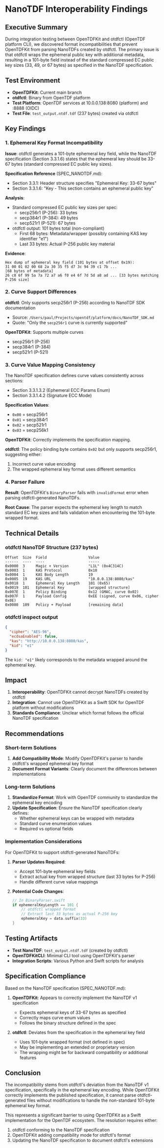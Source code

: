 # NanoTDF Interoperability Findings

## Executive Summary

During integration testing between OpenTDFKit and otdfctl (OpenTDF platform CLI), we discovered format incompatibilities that prevent OpenTDFKit from parsing NanoTDFs created by otdfctl. The primary issue is that otdfctl wraps the ephemeral public key with additional metadata, resulting in a 101-byte field instead of the standard compressed EC public key sizes (33, 49, or 67 bytes) as specified in the NanoTDF specification.

## Test Environment

- **OpenTDFKit**: Current main branch
- **otdfctl**: Binary from OpenTDF platform
- **Test Platform**: OpenTDF services at 10.0.0.138:8080 (platform) and :8888 (OIDC)
- **Test File**: `test_output.ntdf.tdf` (237 bytes) created via otdfctl

## Key Findings

### 1. Ephemeral Key Format Incompatibility

**Issue**: otdfctl generates a 101-byte ephemeral key field, while the NanoTDF specification (Section 3.3.1.6) states that the ephemeral key should be 33-67 bytes (standard compressed EC public key sizes).

**Specification Reference** (SPEC_NANOTDF.md):
- Section 3.3.1: Header structure specifies "Ephemeral Key: 33-67 bytes"
- Section 3.3.1.6: "Key - This section contains an ephemeral public key"

**Analysis**:
- Standard compressed EC public key sizes per spec:
  - secp256r1 (P-256): 33 bytes
  - secp384r1 (P-384): 49 bytes
  - secp521r1 (P-521): 67 bytes
- otdfctl output: 101 bytes total (non-compliant)
  - First 68 bytes: Metadata/wrapper (possibly containing KAS key identifier "e1")
  - Last 33 bytes: Actual P-256 public key material

**Evidence**:
```
Hex dump of ephemeral key field (101 bytes at offset 0x19):
31 00 01 02 00 68 2a 30 35 f5 d7 3c 94 39 c1 7b ...
[68 bytes of metadata]
26 c8 6f 99 5a 7a 72 a7 a6 f0 e4 6f 7d 5d a8 ad ... [33 bytes matching P-256 size]
```

### 2. Curve Support Differences

**otdfctl**: Only supports secp256r1 (P-256) according to NanoTDF SDK documentation
- Source: `/Users/paul/Projects/opentdf/platform/docs/NanoTDF_SDK.md`
- Quote: "Only the `secp256r1` curve is currently supported"

**OpenTDFKit**: Supports multiple curves
- secp256r1 (P-256)
- secp384r1 (P-384)
- secp521r1 (P-521)

### 3. Curve Value Mapping Consistency

The NanoTDF specification defines curve values consistently across sections:
- Section 3.3.1.3.2 (Ephemeral ECC Params Enum)
- Section 3.3.1.4.2 (Signature ECC Mode)

**Specification Values**:
- `0x00` = secp256r1
- `0x01` = secp384r1
- `0x02` = secp521r1
- `0x03` = secp256k1

**OpenTDFKit**: Correctly implements the specification mapping.

**otdfctl**: The policy binding byte contains `0x02` but only supports secp256r1, suggesting either:
1. Incorrect curve value encoding
2. The wrapped ephemeral key format uses different semantics

### 4. Parser Failure

**Result**: OpenTDFKit's `BinaryParser` fails with `invalidFormat` error when parsing otdfctl-generated NanoTDFs.

**Root Cause**: The parser expects the ephemeral key length to match standard EC key sizes and fails validation when encountering the 101-byte wrapped format.

## Technical Details

### otdfctl NanoTDF Structure (237 bytes)

```
Offset  Size  Field                   Value
------  ----  ----                    -----
0x0000  3     Magic + Version         "L1L" (0x4C314C)
0x0003  1     KAS Protocol            0x10
0x0004  1     KAS Body Length         19
0x0005  19    KAS URL                 "10.0.0.138:8080/kas"
0x0018  1     Ephemeral Key Length    101 (0x65)
0x0019  101   Ephemeral Key           [wrapped structure]
0x007E  1     Policy Binding          0x12 (GMAC, curve 0x02)
0x007F  1     Payload Config          0xEE (signed, curve 0x06, cipher 0x0E)
0x0080  109   Policy + Payload        [remaining data]
```

### otdfctl inspect output

```json
{
  "cipher": "AES-96",
  "ecdsaEnabled": false,
  "kas": "http://10.0.0.138:8080/kas",
  "kid": "e1"
}
```

The `kid: "e1"` likely corresponds to the metadata wrapped around the ephemeral key.

## Impact

1. **Interoperability**: OpenTDFKit cannot decrypt NanoTDFs created by otdfctl
2. **Integration**: Cannot use OpenTDFKit as a Swift SDK for OpenTDF platform without modifications
3. **Standards Compliance**: Unclear which format follows the official NanoTDF specification

## Recommendations

### Short-term Solutions

1. **Add Compatibility Mode**: Modify OpenTDFKit's parser to handle otdfctl's wrapped ephemeral key format
2. **Document Format Variants**: Clearly document the differences between implementations

### Long-term Solutions

1. **Standardize Format**: Work with OpenTDF community to standardize the ephemeral key encoding
2. **Update Specification**: Ensure the NanoTDF specification clearly defines:
   - Whether ephemeral keys can be wrapped with metadata
   - Standard curve enumeration values
   - Required vs optional fields

### Implementation Considerations

For OpenTDFKit to support otdfctl-generated NanoTDFs:

1. **Parser Updates Required**:
   - Accept 101-byte ephemeral key fields
   - Extract actual key from wrapped structure (last 33 bytes for P-256)
   - Handle different curve value mappings

2. **Potential Code Changes**:
   ```swift
   // In BinaryParser.swift
   if ephemeralKeyLength == 101 {
       // otdfctl wrapped format
       // Extract last 33 bytes as actual P-256 key
       ephemeralKey = data.suffix(33)
   }
   ```

## Testing Artifacts

- **Test NanoTDF**: `test_output.ntdf.tdf` (created by otdfctl)
- **OpenTDFKitCLI**: Minimal CLI tool using OpenTDFKit's parser
- **Integration Scripts**: Various Python and Swift scripts for analysis

## Specification Compliance

Based on the NanoTDF specification (SPEC_NANOTDF.md):

1. **OpenTDFKit**: Appears to correctly implement the NanoTDF v1 specification
   - Expects ephemeral keys of 33-67 bytes as specified
   - Correctly maps curve enum values
   - Follows the binary structure defined in the spec

2. **otdfctl**: Deviates from the specification in the ephemeral key field
   - Uses 101-byte wrapped format (not defined in spec)
   - May be implementing an extended or proprietary version
   - The wrapping might be for backward compatibility or additional features

## Conclusion

The incompatibility stems from otdfctl's deviation from the NanoTDF v1 specification, specifically in the ephemeral key encoding. While OpenTDFKit correctly implements the published specification, it cannot parse otdfctl-generated files without modifications to handle the non-standard 101-byte ephemeral key format.

This represents a significant barrier to using OpenTDFKit as a Swift implementation for the OpenTDF ecosystem. The resolution requires either:
1. otdfctl conforming to the NanoTDF specification
2. OpenTDFKit adding compatibility mode for otdfctl's format
3. Updating the NanoTDF specification to document otdfctl's extensions